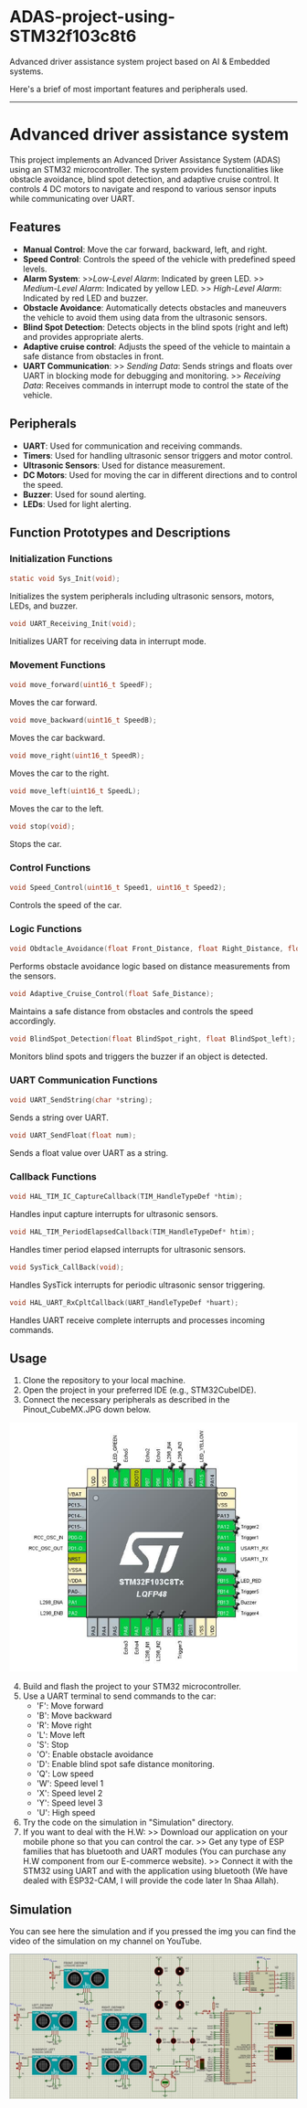 # ADAS-project-using-STM32f103c8t6
Advanced driver assistance system project based on AI & Embedded systems.

Here's a brief of most important features and peripherals used.

---

# Advanced driver assistance system

This project implements an Advanced Driver Assistance System (ADAS) using an STM32 microcontroller.
The system provides functionalities like obstacle avoidance, blind spot detection, and adaptive cruise control. It controls 4 DC motors to navigate and respond to various sensor inputs while communicating over UART.

## Features

- **Manual Control**: Move the car forward, backward, left, and right.
- **Speed Control**: Controls the speed of the vehicle with predefined speed levels.
- **Alarm System**: >>*Low-Level Alarm*: Indicated by green LED.
                    >> *Medium-Level Alarm*: Indicated by yellow LED.
                    >> *High-Level Alarm*: Indicated by red LED and buzzer.
- **Obstacle Avoidance**: Automatically detects obstacles and maneuvers the vehicle to avoid them using data from the ultrasonic sensors.
- **Blind Spot Detection**: Detects objects in the blind spots (right and left) and provides appropriate alerts.
- **Adaptive cruise control**: Adjusts the speed of the vehicle to maintain a safe distance from obstacles in front.
- **UART Communication**: >> *Sending Data*: Sends strings and floats over UART in blocking mode for debugging and monitoring.
                          >> *Receiving Data*: Receives commands in interrupt mode to control the state of the vehicle.

## Peripherals

- **UART**: Used for communication and receiving commands.
- **Timers**: Used for handling ultrasonic sensor triggers and motor control.
- **Ultrasonic Sensors**: Used for distance measurement.
- **DC Motors**: Used for moving the car in different directions and to control the speed.
- **Buzzer**: Used for sound alerting.
- **LEDs**: Used for light alerting.

## Function Prototypes and Descriptions

### Initialization Functions

```c
static void Sys_Init(void);
```
Initializes the system peripherals including ultrasonic sensors, motors, LEDs, and buzzer.

```c
void UART_Receiving_Init(void);
```
Initializes UART for receiving data in interrupt mode.

### Movement Functions

```c
void move_forward(uint16_t SpeedF);
```
Moves the car forward.

```c
void move_backward(uint16_t SpeedB);
```
Moves the car backward.

```c
void move_right(uint16_t SpeedR);
```
Moves the car to the right.

```c
void move_left(uint16_t SpeedL);
```
Moves the car to the left.

```c
void stop(void);
```
Stops the car.

### Control Functions

```c
void Speed_Control(uint16_t Speed1, uint16_t Speed2);
```
Controls the speed of the car.

### Logic Functions

```c
void Obdtacle_Avoidance(float Front_Distance, float Right_Distance, float Left_Distance);
```
Performs obstacle avoidance logic based on distance measurements from the sensors.

```c
void Adaptive_Cruise_Control(float Safe_Distance);
```
Maintains a safe distance from obstacles and controls the speed accordingly.

```c
void BlindSpot_Detection(float BlindSpot_right, float BlindSpot_left);
```
Monitors blind spots and triggers the buzzer if an object is detected.

### UART Communication Functions

```c
void UART_SendString(char *string);
```
Sends a string over UART.

```c
void UART_SendFloat(float num);
```
Sends a float value over UART as a string.

### Callback Functions

```c
void HAL_TIM_IC_CaptureCallback(TIM_HandleTypeDef *htim);
```
Handles input capture interrupts for ultrasonic sensors.

```c
void HAL_TIM_PeriodElapsedCallback(TIM_HandleTypeDef* htim);
```
Handles timer period elapsed interrupts for ultrasonic sensors.

```c
void SysTick_CallBack(void);
```
Handles SysTick interrupts for periodic ultrasonic sensor triggering.

```c
void HAL_UART_RxCpltCallback(UART_HandleTypeDef *huart);
```
Handles UART receive complete interrupts and processes incoming commands.

## Usage

1. Clone the repository to your local machine.
2. Open the project in your preferred IDE (e.g., STM32CubeIDE).
3. Connect the necessary peripherals as described in the Pinout_CubeMX.JPG down below.

![CubeMX_Pinout](Simulation/Pinout_CubeMX.JPG)

4. Build and flash the project to your STM32 microcontroller.
5. Use a UART terminal to send commands to the car:
   - 'F': Move forward
   - 'B': Move backward
   - 'R': Move right
   - 'L': Move left
   - 'S': Stop
   - 'O': Enable obstacle avoidance
   - 'D': Enable blind spot safe distance monitoring.
   - 'Q': Low speed
   - 'W': Speed level 1
   - 'X': Speed level 2
   - 'Y': Speed level 3
   - 'U': High speed
7. Try the code on the simulation in "Simulation" directory.
8. If you want to deal with the H.W: >> Download our application on your mobile phone so that you can control the car.
                                     >> Get any type of ESP families that has bluetooth and UART modules (You can purchase any H.W component from our E-commerce website).
                                     >> Connect it with the STM32 using UART and with the application using bluetooth (We have dealed with ESP32-CAM, I will provide the code later In Shaa Allah).

## Simulation

You can see here the simulation and if you pressed the img you can find the video of the simulation on my channel on YouTube.

[![Watch the simulation](Simulation/Simulation.JPG)](https://youtu.be/wQjUKuoTerA?si=SQomSVhpP3Q2sc1S)

